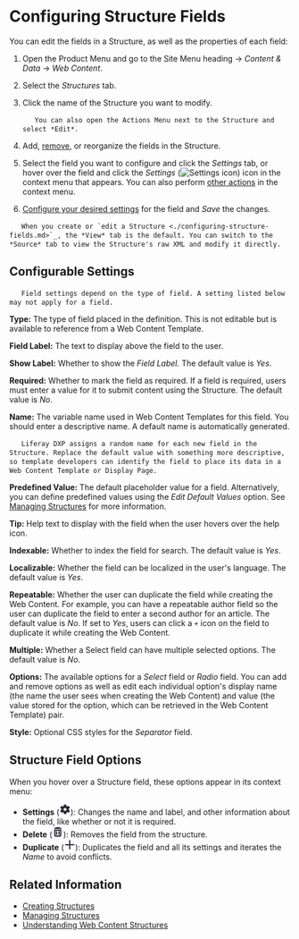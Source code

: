 # Configuring Structure Fields

You can edit the fields in a Structure, as well as the properties of each field:

1. Open the Product Menu and go to the Site Menu heading &rarr; *Content & Data* &rarr; *Web Content*.
1. Select the *Structures* tab.
1. Click the name of the Structure you want to modify.

    ```tip::
       You can also open the Actions Menu next to the Structure and select *Edit*.
    ```

1. Add, [remove](#structure-field-options), or reorganize the fields in the Structure.
1. Select the field you want to configure and click the *Settings* tab, or hover over the field and click the *Settings* (![Settings icon](../../../../images/icon-control-menu-gear.png)) icon in the context menu that appears. You can also perform [other actions](#structure-field-options) in the context menu.
1. [Configure your desired settings](#configurable-settings) for the field and *Save* the changes.

```tip::
   When you create or `edit a Structure <./configuring-structure-fields.md>`_, the *View* tab is the default. You can switch to the *Source* tab to view the Structure's raw XML and modify it directly.
```

## Configurable Settings

```note::
   Field settings depend on the type of field. A setting listed below may not apply for a field.
```

**Type:** The type of field placed in the definition. This is not editable but is available to reference from a Web Content Template.

**Field Label:** The text to display above the field to the user.

**Show Label:** Whether to show the *Field Label.* The default value is *Yes*.

**Required:** Whether to mark the field as required. If a field is required, users must enter a value for it to submit content using the Structure. The default value is *No*.

**Name:** The variable name used in Web Content Templates for this field. You should enter a descriptive name. A default name is automatically generated.

```tip::
   Liferay DXP assigns a random name for each new field in the Structure. Replace the default value with something more descriptive, so template developers can identify the field to place its data in a Web Content Template or Display Page.
```

**Predefined Value:** The default placeholder value for a field. Alternatively, you can define predefined values using the *Edit Default Values* option. See [Managing Structures](./managing-structures.md#edit-default-values) for more information.

**Tip:** Help text to display with the field when the user hovers over the help icon.

**Indexable:** Whether to index the field for search. The default value is *Yes*.

**Localizable:** Whether the field can be localized in the user's language. The default value is *Yes*.

**Repeatable:** Whether the user can duplicate the field while creating the Web Content. For example, you can have a repeatable author field so the user can duplicate the field to enter a second author for an article. The default value is *No*. If set to *Yes*, users can click a `+` icon on the field to duplicate it while creating the Web Content.

**Multiple:** Whether a Select field can have multiple selected options. The default value is *No*.

**Options:** The available options for a *Select* field or *Radio* field. You can add and remove options as well as edit each individual option's display name (the name the user sees when creating the Web Content) and value (the value stored for the option, which can be retrieved in the Web Content Template) pair.

**Style:** Optional CSS styles for the *Separator* field.

## Structure Field Options

When you hover over a Structure field, these options appear in its context menu:

* **Settings** (![Settings](../../../../images/icon-settings.png)): Changes the name and label, and other information about the field, like whether or not it is required.
* **Delete** (![Delete](../../../../images/icon-app-trash.png)): Removes the field from the structure.
* **Duplicate** (![Duplicate](../../../../images/icon-duplicate.png)): Duplicates the field and all its settings and iterates the *Name* to avoid conflicts.

## Related Information

* [Creating Structures](./creating-structures.md)
* [Managing Structures](./managing-structures.md)
* [Understanding Web Content Structures](./understanding-web-content-structures.md)
